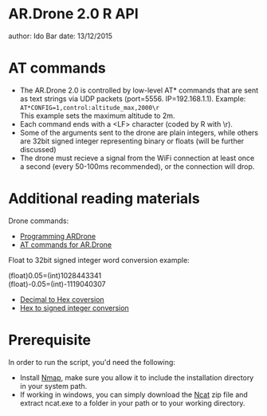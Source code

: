 AR.Drone 2.0 R API
========================================================
author: Ido Bar
date: 13/12/2015

AT commands
========================================================

- The AR.Drone 2.0 is controlled by low-level AT* commands that are sent as text strings via UDP packets (port=5556. IP=192.168.1.1).
Example: ```AT*CONFIG=1,control:altitude_max,2000\r```  
This example sets the maximum altitude to 2m.
- Each command ends with a \<LF\> character (coded by R with \\r).
- Some of the arguments sent to the drone are plain integers, while others are 32bit signed integer representing binary or floats (will be further discussed)
- The drone must recieve a signal from the WiFi connection at least once a second (every 50-100ms recommended), or the connection will drop.


Additional reading materials
========================================================
Drone commands:
- [Programming ARDrone](http://www.robotappstore.com/Knowledge-Base/Programming-ARDrone/101.html)
- [AT commands for AR.Drone](https://abstract.cs.washington.edu/~shwetak/classes/ee472/assignments/lab4/drone_api.pdf)  

Float to 32bit signed integer word conversion example:

(float)0.05=(int)1028443341  
(float)-0.05=(int)-1119040307

- [Decimal to Hex coversion](http://www.h-schmidt.net/FloatConverter/IEEE754.html)
- [Hex to signed integer conversion](http://www.binaryconvert.com/convert_signed_int.html)

Prerequisite
========================================================

In order to run the script, you'd need the following:

- Install [Nmap](https://nmap.org/download.html), make sure you allow it to include the installation directory in your system path.
- If working in windows, you can simply download the [Ncat](http://nmap.org/dist/ncat-portable-5.59BETA1.zip) zip file and extract ncat.exe to a folder in your path or to your working directory.


